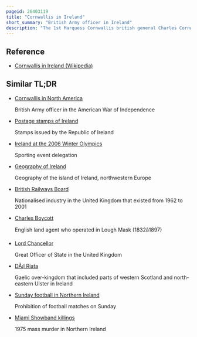 ```yaml
---
pageid: 26403119
title: "Cornwallis in Ireland"
short_summary: "British Army officer in Ireland"
description: "The 1st Marquess Cornwallis british general Charles Cornwallis was appointed in June 1798 to serve as Lord Lieutenant of Ireland and Commander in Chief of Ireland the highest civil and military Posts in the Kingdom of Ireland. He held these Positions until 1801."
---
```


## Reference

- [Cornwallis in Ireland (Wikipedia)](https://en.wikipedia.org/?curid=26403119)

## Similar TL;DR

- [Cornwallis in North America](/tldr/en/cornwallis-in-north-america)

  British Army officer in the American War of Independence

- [Postage stamps of Ireland](/tldr/en/postage-stamps-of-ireland)

  Stamps issued by the Republic of Ireland

- [Ireland at the 2006 Winter Olympics](/tldr/en/ireland-at-the-2006-winter-olympics)

  Sporting event delegation

- [Geography of Ireland](/tldr/en/geography-of-ireland)

  Geography of the island of Ireland, northwestern Europe

- [British Railways Board](/tldr/en/british-railways-board)

  Nationalised industry in the United Kingdom that existed from 1962 to 2001

- [Charles Boycott](/tldr/en/charles-boycott)

  English land agent who operated in Lough Mask (1832â1897)

- [Lord Chancellor](/tldr/en/lord-chancellor)

  Great Officer of State in the United Kingdom

- [DÃ¡l Riata](/tldr/en/dal-riata)

  Gaelic over-kingdom that included parts of western Scotland and north-eastern Ulster in Ireland

- [Sunday football in Northern Ireland](/tldr/en/sunday-football-in-northern-ireland)

  Prohibition of football matches on Sunday

- [Miami Showband killings](/tldr/en/miami-showband-killings)

  1975 mass murder in Northern Ireland
